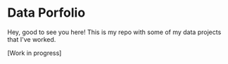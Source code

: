 # Data Porfolio

Hey, good to see you here! This is my repo with some of my data projects that I've worked. 


[Work in progress]
